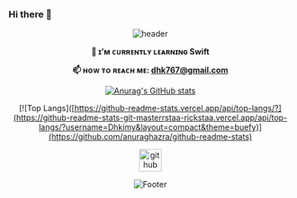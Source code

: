 ### Hi there 👋

<!--
**DhKimy/Dhkimy** is a ✨ _special_ ✨ repository because its `README.md` (this file) appears on your GitHub profile.

Here are some ideas to get you started:

- 🔭 I’m currently working on ...
- 🌱 I’m currently learning ...
- 👯 I’m looking to collaborate on ...
- 🤔 I’m looking for help with ...
- 💬 Ask me about ...
- 📫 How to reach me: ...
- 😄 Pronouns: ...
- ⚡ Fun fact: ...
-->

<div align="center">

![header](https://capsule-render.vercel.app/api?type=waving&color=auto&height=250&section=header&text=Welcome!%20&fontSize=85&fontAlignY=40&desc=Enjoy%20My%20GitHub:D&descSize=20&descAlign=50)
<div align="center">

 **🌱 ɪ’ᴍ ᴄᴜʀʀᴇɴᴛʟʏ ʟᴇᴀʀɴɪɴɢ Swift**
 
 **📫 ʜᴏᴡ ᴛᴏ ʀᴇᴀᴄʜ ᴍᴇ: dhk767@gmail.com**
 
[![Anurag's GitHub stats](https://https://github-readme-stats-git-masterrstaa-rickstaa.vercel.app/api?username=Dhkimy&theme=buefy&show_icons=true)](https://github.com/anuraghazra/github-readme-stats)

[![Top Langs]([https://github-readme-stats.vercel.app/api/top-langs/?](https://github-readme-stats-git-masterrstaa-rickstaa.vercel.app/api/top-langs/?username=Dhkimy&layout=compact&theme=buefy)](https://github.com/anuraghazra/github-readme-stats)

[<img src='https://cdn.jsdelivr.net/npm/simple-icons@3.0.1/icons/github.svg' alt='github' height='40'>](https://github.com/Dhkimy) 

![Footer](https://capsule-render.vercel.app/api?type=waving&color=auto&height=150&section=footer)
</div>
